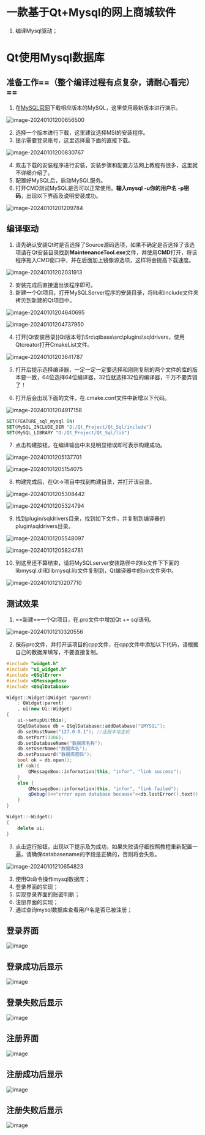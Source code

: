 # 一款基于Qt+Mysql的网上商城软件
1. 编译Mysql驱动；
# Qt使用Mysql数据库

## 准备工作==（整个编译过程有点复杂，请耐心看完）==

1.   在[MySQL官网](https://dev.mysql.com/downloads/mysql/)下载相应版本的MySQL，这里使用最新版本进行演示。

![image-20240101200656500](https://gitee.com/minghenjiujie/picgo-md/raw/master/image-20240101200656500.png)

2.   选择一个版本进行下载，这里建议选择MSI的安装程序。
3.   提示需要登录账号，这里选择最下面的直接下载。

![image-20240101200830767](https://gitee.com/minghenjiujie/picgo-md/raw/master/image-20240101200830767.png)

4.   双击下载的安装程序进行安装，安装步骤和配置方法网上教程有很多，这里就不详细介绍了。
5.   配置好MySQL后，启动MySQL服务。
6.   打开CMD测试MySQL是否可以正常使用。**输入mysql -u你的用户名 -p密码**，出现以下界面及说明安装成功。

![image-20240101201209784](https://gitee.com/minghenjiujie/picgo-md/raw/master/image-20240101201209784.png)



## 编译驱动

1.   请先确认安装Qt时是否选择了Source源码选项，如果不确定是否选择了该选项请在Qt安装目录找到**MaintenanceTool.exe**文件，并使用**CMD**打开，将该程序拖入CMD窗口中，并在后面加上镜像源选项，这样将会提高下载速度。

![image-20240101202031913](https://gitee.com/minghenjiujie/picgo-md/raw/master/image-20240101202031913.png)

2.   安装完成后直接退出该程序即可。
3.   新建一个Qt项目，打开MySQLServer程序的安装目录，将lib和include文件夹拷贝到新建的Qt项目中。

![image-20240101204640695](https://gitee.com/minghenjiujie/picgo-md/raw/master/image-20240101204640695.png)

![image-20240101204737950](https://gitee.com/minghenjiujie/picgo-md/raw/master/image-20240101204737950.png)

4.   打开[Qt安装目录]\[Qt版本号]\Src\qtbase\src\plugins\sqldrivers，使用Qtcreator打开CmakeList文件。

![image-20240101203641787](https://gitee.com/minghenjiujie/picgo-md/raw/master/image-20240101203641787.png)

5.   打开后提示选择编译器，一定一定一定要选择和刚刚复制的两个文件的库的版本要一致，64位选择64位编译器，32位就选择32位的编译器，千万不要弄错了！

6.   打开后会出现下面的文件，在.cmake.conf文件中新增以下代码。

![image-20240101204917158](https://gitee.com/minghenjiujie/picgo-md/raw/master/image-20240101204917158.png)

```cmake
SET(FEATURE_sql_mysql ON)
SET(MySQL_INCLUDE_DIR "D:/Qt_Project/Qt_Sql/include")
SET(MySQL_LIBRARY "D:/Qt_Project/Qt_Sql/lib")
```

7.   点击构建按钮，在编译输出中未见明显错误即可表示构建成功。

![image-20240101205137701](https://gitee.com/minghenjiujie/picgo-md/raw/master/image-20240101205137701.png)

![image-20240101205154075](https://gitee.com/minghenjiujie/picgo-md/raw/master/image-20240101205154075.png)

8.   构建完成后，在Qt->项目中找到构建目录，并打开该目录。

![image-20240101205308442](https://gitee.com/minghenjiujie/picgo-md/raw/master/image-20240101205308442.png)

![image-20240101205324794](https://gitee.com/minghenjiujie/picgo-md/raw/master/image-20240101205324794.png)

9.   找到plugin/sqldrivers目录，找到如下文件，并复制到编译器的plugin\sqldrivers目录。

![image-20240101205548097](https://gitee.com/minghenjiujie/picgo-md/raw/master/image-20240101205548097.png)

![image-20240101205824781](https://gitee.com/minghenjiujie/picgo-md/raw/master/image-20240101205824781.png)

10.   到这里还不算结束，请将MySQLserver安装路径中的lib文件下下面的libmysql.dll和libmysql.lib文件复制到，Qt编译器中的bin文件夹中。

![image-20240101210207710](https://gitee.com/minghenjiujie/picgo-md/raw/master/image-20240101210207710.png)

## 测试效果

1.   ==新建==一个Qt项目，在.pro文件中增加Qt += sql语句。

![image-20240101210320556](https://gitee.com/minghenjiujie/picgo-md/raw/master/image-20240101210320556.png)

2.   保存pro文件，并打开该项目的cpp文件，在cpp文件中添加以下代码，请根据自己的数据库填写，不要直接复制。

```cpp
#include "widget.h"
#include "ui_widget.h"
#include <QSqlError>
#include <QMessageBox>
#include <QSqlDatabase>

Widget::Widget(QWidget *parent)
    : QWidget(parent)
    , ui(new Ui::Widget)
{
    ui->setupUi(this);
    QSqlDatabase db = QSqlDatabase::addDatabase("QMYSQL");
    db.setHostName("127.0.0.1"); //连接本地主机
    db.setPort(3306);
    db.setDatabaseName("数据库名称");
    db.setUserName("数据库名");
    db.setPassword("数据库密码");
    bool ok = db.open();
    if (ok){
        QMessageBox::information(this, "infor", "link success");
    }
    else {
        QMessageBox::information(this, "infor", "link failed");
        qDebug()<<"error open database because"<<db.lastError().text();
    }
}

Widget::~Widget()
{
    delete ui;
}
```

3.   点击运行按钮，出现以下提示及为成功，如果失败请仔细按照教程重新配置一遍，请确保databasename的字段是正确的，否则将会失败。

![image-20240101210654823](https://gitee.com/minghenjiujie/picgo-md/raw/master/image-20240101210654823.png)

3. 使用Qt命令操作mysql数据库；
5. 登录界面的实现；
6. 实现登录界面的账密判断；
7. 注册界面的实现；
8. 通过查询mysql数据库查看用户名是否已被注册；

## 登录界面
![image](https://github.com/Johnbulte/Qt_Emarket/assets/39647360/ce727885-e7ef-41c3-88bb-3c775430450a)
## 登录成功后显示
![image](https://github.com/Johnbulte/Qt_Emarket/assets/39647360/8ff277fc-56e7-49bc-bb35-61f50f59a556)
## 登录失败后显示
![image](https://github.com/Johnbulte/Qt_Emarket/assets/39647360/c1879116-b6b4-40c2-bbe0-377e5ee0e6e2)

## 注册界面
![image](https://github.com/Johnbulte/Qt_Emarket/assets/39647360/8ea28247-e7e5-4abf-b3bc-e85aeb69f525)

## 注册成功后显示
![image](https://github.com/Johnbulte/Qt_Emarket/assets/39647360/8fe1990c-d4e5-46a0-9a62-5c1d2d230f27)

## 注册失败后显示
![image](https://github.com/Johnbulte/Qt_Emarket/assets/39647360/47e0acbb-1787-4dda-a9ea-15a6c98119ec)

